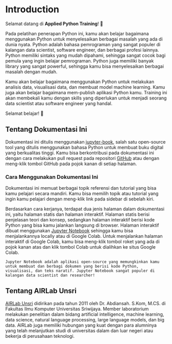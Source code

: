 # Introduction

Selamat datang di **Applied Python Training**! 👋

Pada pelatihan penerapan Python ini, kamu akan belajar bagaimana menggunakan Python untuk menyelesaikan berbagai masalah yang ada di dunia nyata. Python adalah bahasa pemrograman yang sangat populer di kalangan data scientist, software engineer, dan berbagai profesi lainnya. Python memiliki sintaks yang mudah dipahami, sehingga sangat cocok bagi pemula yang ingin belajar pemrograman. Python juga memiliki banyak library yang sangat powerful, sehingga kamu bisa menyelesaikan berbagai masalah dengan mudah.

Kamu akan belajar bagaimana menggunakan Python untuk melakukan analisis data, visualisasi data, dan membuat model machine learning. Kamu juga akan belajar bagaimana mem-publish aplikasi Python kamu. Training ini akan membekali kamu dengan skills yang diperlukan untuk menjadi seorang data scientist atau software engineer yang handal.

Selamat belajar! 🚀

## Tentang Dokumentasi Ini

Dokumentasi ini ditulis menggunakan [jupyter-book](https://jupyterbook.org/), salah satu open-source tool yang ditulis menggunakan bahasa Python untuk membuat buku digital yang berkualitas tinggi. Kamu bisa berkontribusi pada dokumentasi ini dengan cara melakukan pull request pada repositori [GitHub](https://github.com/airlab-unsri/applied-python-training) atau dengan meng-klik tombol GitHub pada pojok kanan di setiap halaman.

### Cara Menggunakan Dokumentasi Ini

Dokumentasi ini memuat berbagai topik referensi dan tutorial yang bisa kamu pelajari secara mandiri. Kamu bisa memilih topik atau tutorial yang ingin kamu pelajari dengan meng-klik link pada sidebar di sebelah kiri.

Berdasarkan cara kerjanya, terdapat dua jenis halaman dalam dokumentasi ini, yaitu halaman statis dan halaman interaktif. Halaman statis berisi penjelasan teori dan konsep, sedangkan halaman interaktif berisi kode Python yang bisa kamu jalankan langsung di browser. Halaman interaktif dibuat menggunakan [Jupyter Notebook](https://jupyter.org/) sehingga kamu bisa menjalankannya locally atau di Google Colab. Untuk menjalankan halaman interaktif di Google Colab, kamu bisa meng-klik tombol roket yang ada di pojok kanan atas dan klik tombol Colab untuk dialihkan ke situs Google Colab.

```{note}
Jupyter Notebook adalah aplikasi open-source yang memungkinkan kamu untuk membuat dan berbagi dokumen yang berisi kode Python, visualisasi, dan teks naratif. Jupyter Notebook sangat populer di kalangan data scientist dan researcher!
```

## Tentang AIRLab Unsri

[AIRLab Unsri](https://airlab-unsri.github.io/) didirikan pada tahun 2011 oleh Dr. Abdiansah. S.Kom, M.CS. di Fakultas Ilmu Komputer Universitas Sriwijaya. Member laboratorium melakukan penelitian dalam bidang artificial intelligence, machine learning, data science, natural language processing, large language models, dan big data. AIRLab juga memiliki hubungan yang kuat dengan para alumninya yang telah melanjutkan studi di universitas dalam dan luar negeri atau bekerja di perusahaan teknologi.
